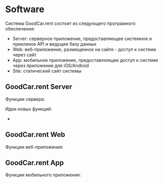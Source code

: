 # Software

Система GoodCar.rent состоит из следующего програмного обеспечения:

* Server: серверное приложение, предоставляющее системное и прикланое API и ведущее базу данных
* Web: веб-приложение, размещенное на сайте - доступ к системе через сайт
* App: мобильное приложение, предоставлюящее доступ к системе через приложение для iOS/Android
* Site: статический сайт системы

## GoodCar.rent Server

Функции сервера:

Идеи новых функций:

* 

## GoodCar.rent Web

Функции веб-приложения:

## GoodCar.rent App

Функции мобильного приложения:


